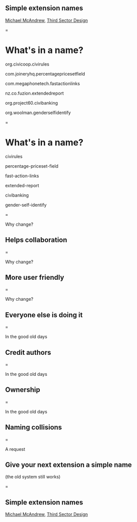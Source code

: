 ## Simple extension names

[Michael McAndrew](mailto:michaelmcandrew@thirdsectordesign.org), [Third Sector Design](https://3sd.io)

=

# What's in a name?

org.civicoop.civirules

com.joineryhq.percentagepricesetfield

com.megaphonetech.fastactionlinks

nz.co.fuzion.extendedreport

org.project60.civibanking

org.woolman.genderselfidentify

=

# What's in a name?

civirules

percentage-priceset-field

fast-action-links

extended-report

civibanking

gender-self-identify

=

Why change?

##  Helps collaboration

=

Why change?

## More user friendly

=

Why change?

## Everyone else is doing it

=

In the good old days

## Credit authors

=

In the good old days

## Ownership

=

In the good old days

## Naming collisions

=

A request

## Give your next extension a simple name

(the old system still works)

=

## Simple extension names

[Michael McAndrew](mailto:michaelmcandrew@thirdsectordesign.org), [Third Sector Design](https://3sd.io)
